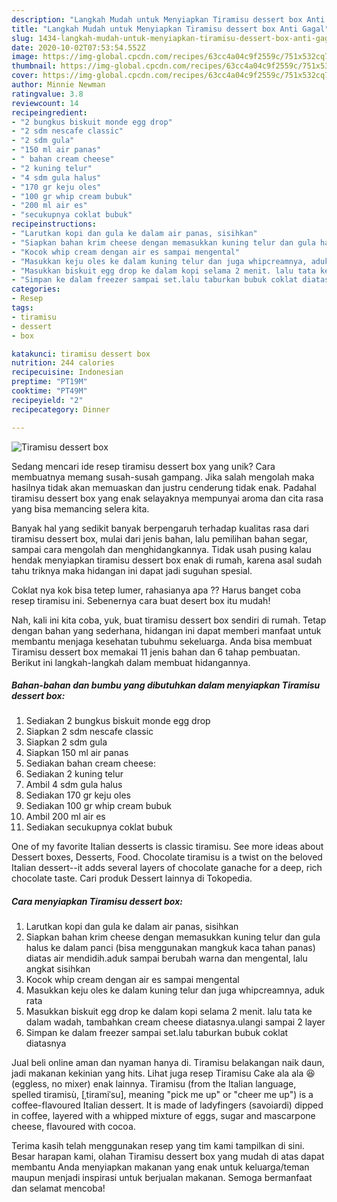 ```yaml
---
description: "Langkah Mudah untuk Menyiapkan Tiramisu dessert box Anti Gagal"
title: "Langkah Mudah untuk Menyiapkan Tiramisu dessert box Anti Gagal"
slug: 1434-langkah-mudah-untuk-menyiapkan-tiramisu-dessert-box-anti-gagal
date: 2020-10-02T07:53:54.552Z
image: https://img-global.cpcdn.com/recipes/63cc4a04c9f2559c/751x532cq70/tiramisu-dessert-box-foto-resep-utama.jpg
thumbnail: https://img-global.cpcdn.com/recipes/63cc4a04c9f2559c/751x532cq70/tiramisu-dessert-box-foto-resep-utama.jpg
cover: https://img-global.cpcdn.com/recipes/63cc4a04c9f2559c/751x532cq70/tiramisu-dessert-box-foto-resep-utama.jpg
author: Minnie Newman
ratingvalue: 3.8
reviewcount: 14
recipeingredient:
- "2 bungkus biskuit monde egg drop"
- "2 sdm nescafe classic"
- "2 sdm gula"
- "150 ml air panas"
- " bahan cream cheese"
- "2 kuning telur"
- "4 sdm gula halus"
- "170 gr keju oles"
- "100 gr whip cream bubuk"
- "200 ml air es"
- "secukupnya coklat bubuk"
recipeinstructions:
- "Larutkan kopi dan gula ke dalam air panas, sisihkan"
- "Siapkan bahan krim cheese dengan memasukkan kuning telur dan gula halus ke dalam panci (bisa menggunakan mangkuk kaca tahan panas) diatas air mendidih.aduk sampai berubah warna dan mengental, lalu angkat sisihkan"
- "Kocok whip cream dengan air es sampai mengental"
- "Masukkan keju oles ke dalam kuning telur dan juga whipcreamnya, aduk rata"
- "Masukkan biskuit egg drop ke dalam kopi selama 2 menit. lalu tata ke dalam wadah, tambahkan cream cheese diatasnya.ulangi sampai 2 layer"
- "Simpan ke dalam freezer sampai set.lalu taburkan bubuk coklat diatasnya"
categories:
- Resep
tags:
- tiramisu
- dessert
- box

katakunci: tiramisu dessert box 
nutrition: 244 calories
recipecuisine: Indonesian
preptime: "PT19M"
cooktime: "PT49M"
recipeyield: "2"
recipecategory: Dinner

---
```



![Tiramisu dessert box](https://img-global.cpcdn.com/recipes/63cc4a04c9f2559c/751x532cq70/tiramisu-dessert-box-foto-resep-utama.jpg)

Sedang mencari ide resep tiramisu dessert box yang unik? Cara membuatnya memang susah-susah gampang. Jika salah mengolah maka hasilnya tidak akan memuaskan dan justru cenderung tidak enak. Padahal tiramisu dessert box yang enak selayaknya mempunyai aroma dan cita rasa yang bisa memancing selera kita.

Banyak hal yang sedikit banyak berpengaruh terhadap kualitas rasa dari tiramisu dessert box, mulai dari jenis bahan, lalu pemilihan bahan segar, sampai cara mengolah dan menghidangkannya. Tidak usah pusing kalau hendak menyiapkan tiramisu dessert box enak di rumah, karena asal sudah tahu triknya maka hidangan ini dapat jadi suguhan spesial.

Coklat nya kok bisa tetep lumer, rahasianya apa ?? Harus banget coba resep tiramisu ini. Sebenernya cara buat desert box itu mudah!


Nah, kali ini kita coba, yuk, buat tiramisu dessert box sendiri di rumah. Tetap dengan bahan yang sederhana, hidangan ini dapat memberi manfaat untuk membantu menjaga kesehatan tubuhmu sekeluarga. Anda bisa membuat Tiramisu dessert box memakai 11 jenis bahan dan 6 tahap pembuatan. Berikut ini langkah-langkah dalam membuat hidangannya.

<!--inarticleads1-->

##### Bahan-bahan dan bumbu yang dibutuhkan dalam menyiapkan Tiramisu dessert box:

1. Sediakan 2 bungkus biskuit monde egg drop
1. Siapkan 2 sdm nescafe classic
1. Siapkan 2 sdm gula
1. Siapkan 150 ml air panas
1. Sediakan  bahan cream cheese:
1. Sediakan 2 kuning telur
1. Ambil 4 sdm gula halus
1. Sediakan 170 gr keju oles
1. Sediakan 100 gr whip cream bubuk
1. Ambil 200 ml air es
1. Sediakan secukupnya coklat bubuk


One of my favorite Italian desserts is classic tiramisu. See more ideas about Dessert boxes, Desserts, Food. Chocolate tiramisu is a twist on the beloved Italian dessert--it adds several layers of chocolate ganache for a deep, rich chocolate taste. Cari produk Dessert lainnya di Tokopedia. 

<!--inarticleads2-->

##### Cara menyiapkan Tiramisu dessert box:

1. Larutkan kopi dan gula ke dalam air panas, sisihkan
1. Siapkan bahan krim cheese dengan memasukkan kuning telur dan gula halus ke dalam panci (bisa menggunakan mangkuk kaca tahan panas) diatas air mendidih.aduk sampai berubah warna dan mengental, lalu angkat sisihkan
1. Kocok whip cream dengan air es sampai mengental
1. Masukkan keju oles ke dalam kuning telur dan juga whipcreamnya, aduk rata
1. Masukkan biskuit egg drop ke dalam kopi selama 2 menit. lalu tata ke dalam wadah, tambahkan cream cheese diatasnya.ulangi sampai 2 layer
1. Simpan ke dalam freezer sampai set.lalu taburkan bubuk coklat diatasnya


Jual beli online aman dan nyaman hanya di. Tiramisu belakangan naik daun, jadi makanan kekinian yang hits. Lihat juga resep Tiramisu Cake ala ala 😆 (eggless, no mixer) enak lainnya. Tiramisu (from the Italian language, spelled tiramisù, [ˌtiramiˈsu], meaning &#34;pick me up&#34; or &#34;cheer me up&#34;) is a coffee-flavoured Italian dessert. It is made of ladyfingers (savoiardi) dipped in coffee, layered with a whipped mixture of eggs, sugar and mascarpone cheese, flavoured with cocoa. 

Terima kasih telah menggunakan resep yang tim kami tampilkan di sini. Besar harapan kami, olahan Tiramisu dessert box yang mudah di atas dapat membantu Anda menyiapkan makanan yang enak untuk keluarga/teman maupun menjadi inspirasi untuk berjualan makanan. Semoga bermanfaat dan selamat mencoba!
